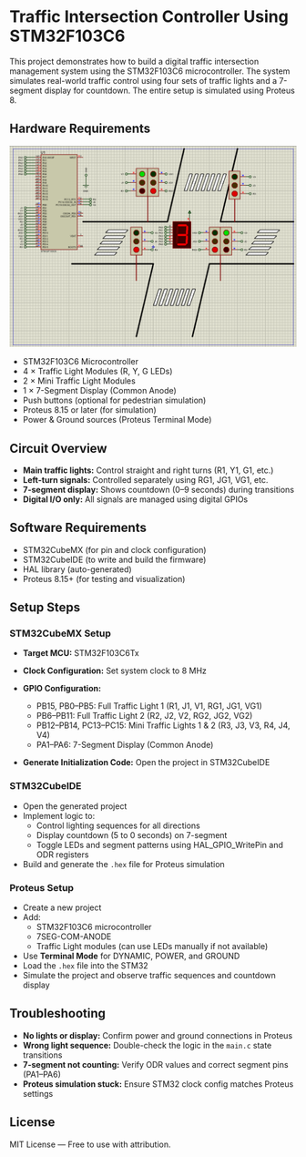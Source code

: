 # Traffic Intersection Controller Using STM32F103C6

This project demonstrates how to build a digital traffic intersection management system using the STM32F103C6 microcontroller. The system simulates real-world traffic control using four sets of traffic lights and a 7-segment display for countdown. The entire setup is simulated using Proteus 8.



## Hardware Requirements
![Traffic Intersection Controller Circuit](circuit.png)

- STM32F103C6 Microcontroller  
- 4 × Traffic Light Modules (R, Y, G LEDs)  
- 2 × Mini Traffic Light Modules  
- 1 × 7-Segment Display (Common Anode)  
- Push buttons (optional for pedestrian simulation)  
- Proteus 8.15 or later (for simulation)  
- Power & Ground sources (Proteus Terminal Mode)



## Circuit Overview

- **Main traffic lights:** Control straight and right turns (R1, Y1, G1, etc.)
- **Left-turn signals:** Controlled separately using RG1, JG1, VG1, etc.
- **7-segment display:** Shows countdown (0–9 seconds) during transitions
- **Digital I/O only:** All signals are managed using digital GPIOs



## Software Requirements

- STM32CubeMX (for pin and clock configuration)  
- STM32CubeIDE (to write and build the firmware)  
- HAL library (auto-generated)  
- Proteus 8.15+ (for testing and visualization)



## Setup Steps

### STM32CubeMX Setup

- **Target MCU:** STM32F103C6Tx  
- **Clock Configuration:** Set system clock to 8 MHz  
- **GPIO Configuration:**
  - PB15, PB0–PB5: Full Traffic Light 1 (R1, J1, V1, RG1, JG1, VG1)
  - PB6–PB11: Full Traffic Light 2 (R2, J2, V2, RG2, JG2, VG2)
  - PB12–PB14, PC13–PC15: Mini Traffic Lights 1 & 2 (R3, J3, V3, R4, J4, V4)
  - PA1–PA6: 7-Segment Display (Common Anode)

- **Generate Initialization Code:** Open the project in STM32CubeIDE

### STM32CubeIDE

- Open the generated project
- Implement logic to:
  - Control lighting sequences for all directions
  - Display countdown (5 to 0 seconds) on 7-segment
  - Toggle LEDs and segment patterns using HAL_GPIO_WritePin and ODR registers
- Build and generate the `.hex` file for Proteus simulation



### Proteus Setup

- Create a new project
- Add:
  - STM32F103C6 microcontroller
  - 7SEG-COM-ANODE
  - Traffic Light modules (can use LEDs manually if not available)
- Use **Terminal Mode** for DYNAMIC, POWER, and GROUND
- Load the `.hex` file into the STM32
- Simulate the project and observe traffic sequences and countdown display


## Troubleshooting

- **No lights or display:** Confirm power and ground connections in Proteus
- **Wrong light sequence:** Double-check the logic in the `main.c` state transitions
- **7-segment not counting:** Verify ODR values and correct segment pins (PA1–PA6)
- **Proteus simulation stuck:** Ensure STM32 clock config matches Proteus settings



## License

MIT License — Free to use with attribution.



